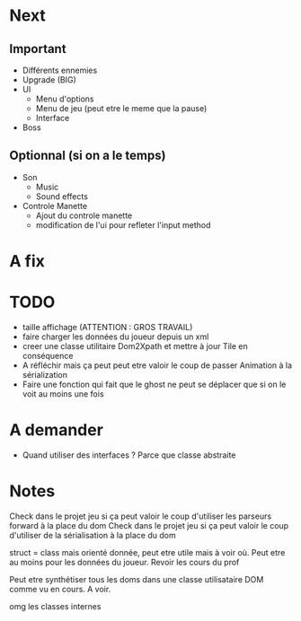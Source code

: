 # Next
## Important
- Différents ennemies 
- Upgrade (BIG)
- UI
  - Menu d'options
  - Menu de jeu (peut etre le meme que la pause)
  - Interface
- Boss

## Optionnal (si on a le temps)
- Son
  - Music
  - Sound effects
- Controle Manette
  - Ajout du controle manette
  - modification de l'ui pour refleter l'input method

# A fix


# TODO
- taille affichage (ATTENTION : GROS TRAVAIL)
- faire charger les données du joueur depuis un xml
- creer une classe utilitaire Dom2Xpath et mettre à jour Tile en conséquence
- A réfléchir mais ça peut peut etre valoir le coup de passer Animation à la sérialization
- Faire une fonction qui fait que le ghost ne peut se déplacer que si on le voit au moins une fois


# A demander
- Quand utiliser des interfaces ? Parce que classe abstraite

# Notes
Check dans le projet jeu si ça peut valoir le coup d'utiliser les parseurs forward à la place du dom
Check dans le projet jeu si ça peut valoir le coup d'utiliser de la sérialisation à la place du dom

struct = class mais orienté donnée, peut etre utile mais à voir où.
Peut etre au moins pour les données du joueur.
Revoir les cours du prof

Peut etre synthétiser tous les doms dans une classe utilisataire DOM comme vu en cours. A voir. 

omg les classes internes